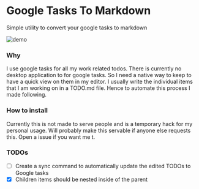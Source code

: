# Google Tasks To Markdown

Simple utility to convert your google tasks to markdown

![demo](https://github.com/user-attachments/assets/eda1f354-7133-4d58-8aa9-3a8ebba4c34f)

### Why

I use google tasks for all my work related todos. There is currently no desktop application to for google tasks. So I need a native way to keep to have a quick view on them in my editor. I usually write the individual items that I am working on in a TODO.md file. Hence to automate this process I made following.

### How to install

Currently this is not made to serve people and is a temporary hack for my personal usage. Will probably make this servable if anyone else requests this. Open a issue if you want me t.

### TODOs

- [ ] Create a sync command to automatically update the edited TODOs to Google tasks
- [x] Children items should be nested inside of the parent
